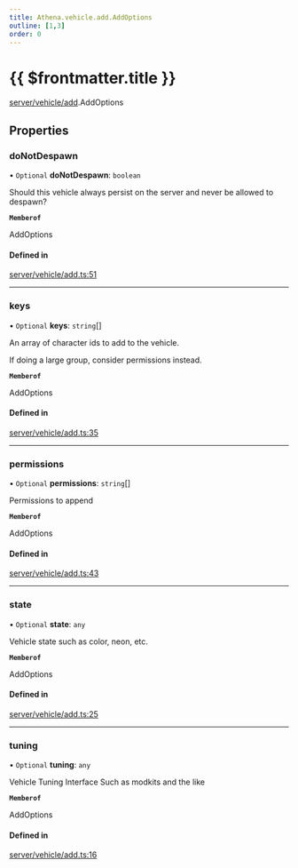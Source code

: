 ```yaml
---
title: Athena.vehicle.add.AddOptions
outline: [1,3]
order: 0
---
```


# {{ $frontmatter.title }}


[server/vehicle/add](../modules/server_vehicle_add.md).AddOptions

## Properties

### doNotDespawn

• `Optional` **doNotDespawn**: `boolean`

Should this vehicle always persist on the server and never be allowed to despawn?

**`Memberof`**

AddOptions

#### Defined in

[server/vehicle/add.ts:51](https://github.com/Stuyk/altv-athena/blob/6013452/src/core/server/vehicle/add.ts#L51)

___

### keys

• `Optional` **keys**: `string`[]

An array of character ids to add to the vehicle.

If doing a large group, consider permissions instead.

**`Memberof`**

AddOptions

#### Defined in

[server/vehicle/add.ts:35](https://github.com/Stuyk/altv-athena/blob/6013452/src/core/server/vehicle/add.ts#L35)

___

### permissions

• `Optional` **permissions**: `string`[]

Permissions to append

**`Memberof`**

AddOptions

#### Defined in

[server/vehicle/add.ts:43](https://github.com/Stuyk/altv-athena/blob/6013452/src/core/server/vehicle/add.ts#L43)

___

### state

• `Optional` **state**: `any`

Vehicle state
such as color, neon, etc.

**`Memberof`**

AddOptions

#### Defined in

[server/vehicle/add.ts:25](https://github.com/Stuyk/altv-athena/blob/6013452/src/core/server/vehicle/add.ts#L25)

___

### tuning

• `Optional` **tuning**: `any`

Vehicle Tuning Interface
Such as modkits and the like

**`Memberof`**

AddOptions

#### Defined in

[server/vehicle/add.ts:16](https://github.com/Stuyk/altv-athena/blob/6013452/src/core/server/vehicle/add.ts#L16)
